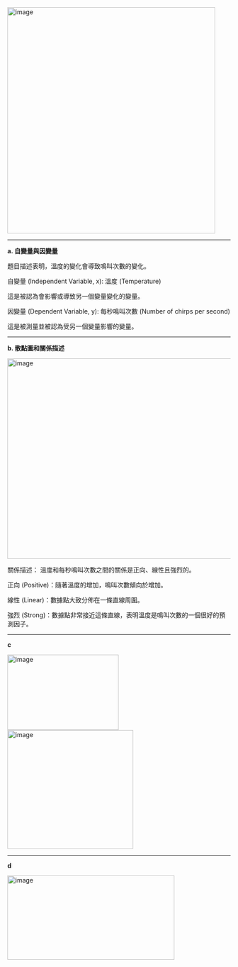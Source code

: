 <img width="469" height="510" alt="image" src="https://github.com/user-attachments/assets/d3c85711-584b-4b5e-9309-50a607cf4322" />

---
**a. 自變量與因變量**

題目描述表明，溫度的變化會導致鳴叫次數的變化。

自變量 (Independent Variable, x): 溫度 (Temperature)

這是被認為會影響或導致另一個變量變化的變量。

因變量 (Dependent Variable, y): 每秒鳴叫次數 (Number of chirps per second)

這是被測量並被認為受另一個變量影響的變量。

---
**b. 散點圖和關係描述**

<img width="752" height="452" alt="image" src="https://github.com/user-attachments/assets/8eede834-8113-4c82-85ab-5bfba0b3589b" />



關係描述：
溫度和每秒鳴叫次數之間的關係是正向、線性且強烈的。

正向 (Positive)：隨著溫度的增加，鳴叫次數傾向於增加。

線性 (Linear)：數據點大致分佈在一條直線周圍。

強烈 (Strong)：數據點非常接近這條直線，表明溫度是鳴叫次數的一個很好的預測因子。

---
**c**

<img width="251" height="170" alt="image" src="https://github.com/user-attachments/assets/615a6522-f469-42ba-a146-bb6f9d6bfa85" /> 

<img width="284" height="268" alt="image" src="https://github.com/user-attachments/assets/e5b48eeb-cc46-4c81-b9c4-61673e036e17" />


---
**d**

<img width="377" height="190" alt="image" src="https://github.com/user-attachments/assets/2dcf9f3e-896b-451b-b267-3c477629acb5" />
